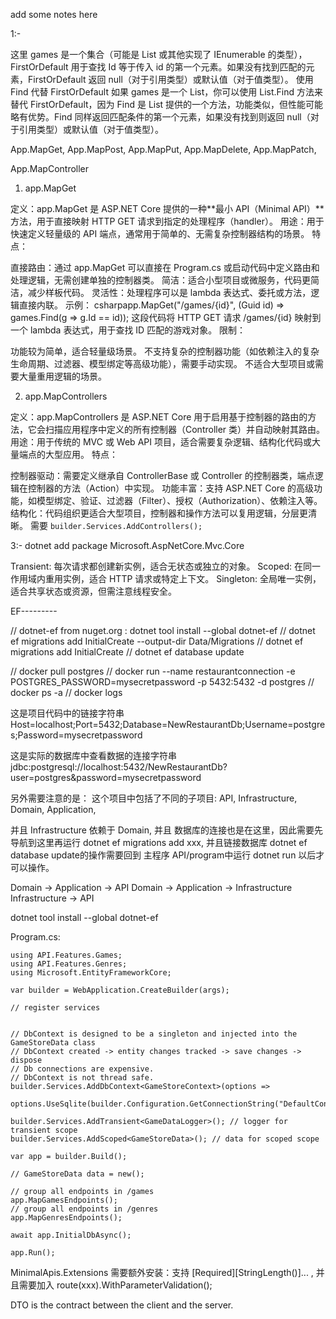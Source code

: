 add some notes here


1:-

这里 games 是一个集合（可能是 List<T> 或其他实现了 IEnumerable<T> 的类型），FirstOrDefault 用于查找 Id 等于传入 id 的第一个元素。如果没有找到匹配的元素，FirstOrDefault 返回 null（对于引用类型）或默认值（对于值类型）。
使用 Find 代替 FirstOrDefault
如果 games 是一个 List<T>，你可以使用 List<T>.Find 方法来替代 FirstOrDefault，因为 Find 是 List<T> 提供的一个方法，功能类似，但性能可能略有优势。Find 同样返回匹配条件的第一个元素，如果没有找到则返回 null（对于引用类型）或默认值（对于值类型）。

App.MapGet, App.MapPost, App.MapPut, App.MapDelete, App.MapPatch,

App.MapController

1. app.MapGet

定义：app.MapGet 是 ASP.NET Core 提供的一种**最小 API（Minimal API）**方法，用于直接映射 HTTP GET 请求到指定的处理程序（handler）。
用途：用于快速定义轻量级的 API 端点，通常用于简单的、无需复杂控制器结构的场景。
特点：

直接路由：通过 app.MapGet 可以直接在 Program.cs 或启动代码中定义路由和处理逻辑，无需创建单独的控制器类。
简洁：适合小型项目或微服务，代码更简洁，减少样板代码。
灵活性：处理程序可以是 lambda 表达式、委托或方法，逻辑直接内联。
示例：
csharpapp.MapGet("/games/{id}", (Guid id) => games.Find(g => g.Id == id));
这段代码将 HTTP GET 请求 /games/{id} 映射到一个 lambda 表达式，用于查找 ID 匹配的游戏对象。
限制：

功能较为简单，适合轻量级场景。
不支持复杂的控制器功能（如依赖注入的复杂生命周期、过滤器、模型绑定等高级功能），需要手动实现。
不适合大型项目或需要大量重用逻辑的场景。





2. app.MapControllers

定义：app.MapControllers 是 ASP.NET Core 用于启用基于控制器的路由的方法，它会扫描应用程序中定义的所有控制器（Controller 类）并自动映射其路由。
用途：用于传统的 MVC 或 Web API 项目，适合需要复杂逻辑、结构化代码或大量端点的大型应用。
特点：

控制器驱动：需要定义继承自 ControllerBase 或 Controller 的控制器类，端点逻辑在控制器的方法（Action）中实现。
功能丰富：支持 ASP.NET Core 的高级功能，如模型绑定、验证、过滤器（Filter）、授权（Authorization）、依赖注入等。
结构化：代码组织更适合大型项目，控制器和操作方法可以复用逻辑，分层更清晰。 需要 `builder.Services.AddControllers();`


3:-
dotnet add package Microsoft.AspNetCore.Mvc.Core


Transient: 每次请求都创建新实例，适合无状态或独立的对象。
Scoped: 在同一作用域内重用实例，适合 HTTP 请求或特定上下文。
Singleton: 全局唯一实例，适合共享状态或资源，但需注意线程安全。


EF---------


// dotnet-ef from nuget.org : dotnet tool install --global dotnet-ef
// dotnet ef migrations add InitialCreate --output-dir Data/Migrations
// dotnet ef migrations add InitialCreate
// dotnet ef database update


// docker pull postgres
// docker run --name restaurantconnection -e POSTGRES_PASSWORD=mysecretpassword -p 5432:5432 -d postgres
// docker ps -a
// docker logs <containerId>

这是项目代码中的链接字符串
Host=localhost;Port=5432;Database=NewRestaurantDb;Username=postgres;Password=mysecretpassword

这是实际的数据库中查看数据的连接字符串
jdbc:postgresql://localhost:5432/NewRestaurantDb?user=postgres&password=mysecretpassword

另外需要注意的是：
这个项目中包括了不同的子项目: API, Infrastructure, Domain, Application,

并且 Infrastructure 依赖于 Domain, 并且 数据库的连接也是在这里，因此需要先导航到这里再运行 dotnet ef migrations add xxx,
并且链接数据库 dotnet ef database update的操作需要回到 主程序 API/program中运行 dotnet run 以后才可以操作。

Domain -> Application -> API
Domain -> Application -> Infrastructure
Infrastructure -> API




dotnet tool install --global dotnet-ef



Program.cs:
```using API.Data;
using API.Features.Games;
using API.Features.Genres;
using Microsoft.EntityFrameworkCore;

var builder = WebApplication.CreateBuilder(args);

// register services


// DbContext is designed to be a singleton and injected into the GameStoreData class
// DbContext created -> entity changes tracked -> save changes -> dispose
// Db connections are expensive.
// DbContext is not thread safe.
builder.Services.AddDbContext<GameStoreContext>(options =>
    options.UseSqlite(builder.Configuration.GetConnectionString("DefaultConnection")));

builder.Services.AddTransient<GameDataLogger>(); // logger for transient scope
builder.Services.AddScoped<GameStoreData>(); // data for scoped scope

var app = builder.Build();

// GameStoreData data = new();

// group all endpoints in /games
app.MapGamesEndpoints();
// group all endpoints in /genres
app.MapGenresEndpoints();

await app.InitialDbAsync();

app.Run();
```


MinimalApis.Extensions 需要额外安装：支持 [Required][StringLength()]... ,
并且需要加入 route(xxx).WithParameterValidation();

DTO is the contract between the client and the server.